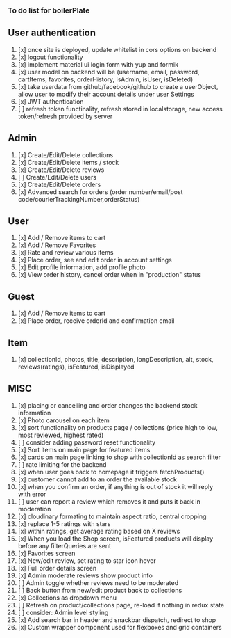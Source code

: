 ### To do list for boilerPlate

## User authentication

1. [x] once site is deployed, update whitelist in cors options on backend
2. [x] logout functionality
3. [x] implement material ui login form with yup and formik
4. [x] user model on backend will be (username, email, password, cartItems, favorites, orderHistory, isAdmin, isUser, isDeleted)
5. [x] take userdata from github/facebook/github to create a userObject, allow user to modify their account details under user Settings
6. [x] JWT authentication
7. [ ] refresh token functinality, refresh stored in localstorage, new access token/refresh provided by server

## Admin

1. [x] Create/Edit/Delete collections
2. [x] Create/Edit/Delete items / stock
3. [x] Create/Edit/Delete reviews
4. [ ] Create/Edit/Delete users
5. [x] Create/Edit/Delete orders
6. [x] Advanced search for orders (order number/email/post code/courierTrackingNumber,orderStatus)

## User

1. [x] Add / Remove items to cart
2. [x] Add / Remove Favorites
3. [x] Rate and review various items
4. [x] Place order, see and edit order in account settings
5. [x] Edit profile information, add profile photo
6. [x] View order history, cancel order when in "production" status

## Guest

1. [x] Add / Remove items to cart
2. [x] Place order, receive orderId and confirmation email

## Item

1. [x] collectionId, photos, title, description, longDescription, alt, stock, reviews(ratings), isFeatured, isDisplayed

## MISC

1. [x] placing or cancelling and order changes the backend stock information
2. [x] Photo carousel on each item
3. [x] sort functionality on products page / collections (price high to low, most reviewed, highest rated)
4. [ ] consider adding password reset functionality
5. [x] Sort items on main page for featured items
6. [x] cards on main page linking to shop with collectionId as search filter
7. [ ] rate limiting for the backend
8. [x] when user goes back to homepage it triggers fetchProducts()
9. [x] customer cannot add to an order the available stock
10. [x] when you confirm an order, if anything is out of stock it will reply with error
11. [ ] user can report a review which removes it and puts it back in moderation
12. [x] cloudinary formating to maintain aspect ratio, central cropping
13. [x] replace 1-5 ratings with stars
14. [x] within ratings, get average rating based on X reviews
15. [x] When you load the Shop screen, isFeatured products will display before any filterQueries are sent
16. [x] Favorites screen
17. [x] New/edit review, set rating to star icon hover
18. [x] Full order details screen
19. [x] Admin moderate reviews show product info
20. [ ] Admin toggle whether reviews need to be moderated
21. [ ] Back button from new/edit product back to collections
22. [x] Collections as dropdown menu
23. [ ] Refresh on product/collections page, re-load if nothing in redux state
24. [ ] consider: Admin level styling
25. [x] Add search bar in header and snackbar dispatch, redirect to shop
26. [x] Custom wrapper component used for flexboxes and grid containers 
